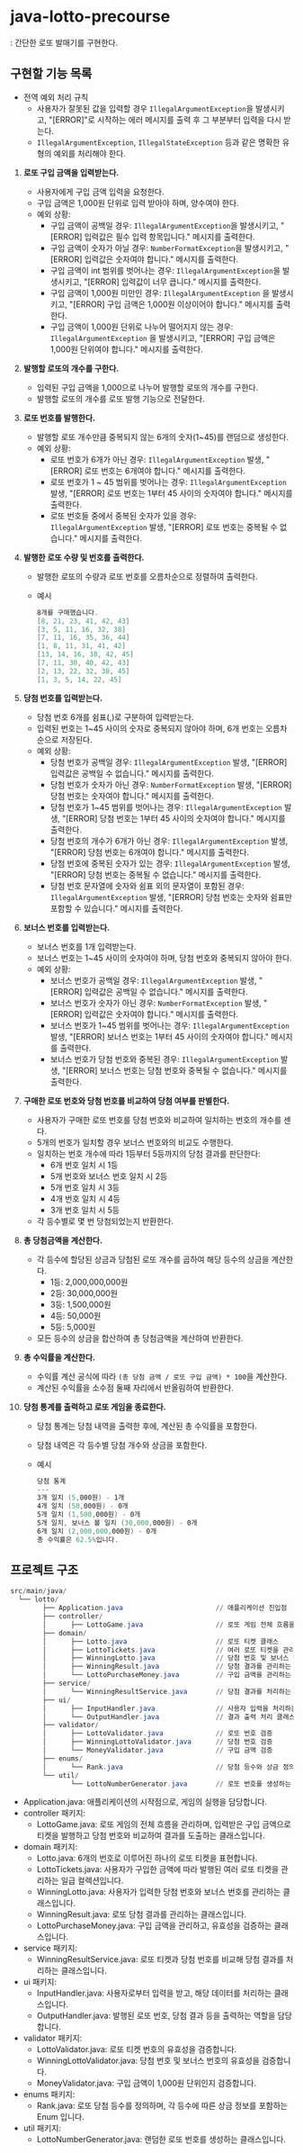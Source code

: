 # java-lotto-precourse

: 간단한 로또 발매기를 구현한다.

## 구현할 기능 목록

- 전역 예외 처리 규칙
    - 사용자가 잘못된 값을 입력할 경우 `IllegalArgumentException`을 발생시키고, "[ERROR]"로 시작하는 에러 메시지를 출력 후 그 부분부터 입력을 다시 받는다.
    - `IllegalArgumentException`, `IllegalStateException` 등과 같은 명확한 유형의 예외를 처리해야 한다.

1. **로또 구입 금액을 입력받는다.**
    - 사용자에게 구입 금액 입력을 요청한다.
    - 구입 금액은 1,000원 단위로 입력 받아야 하며, 양수여야 한다.
    - 예외 상황:
        - 구입 금액이 공백일 경우: `IllegalArgumentException`을 발생시키고, "[ERROR] 입력값은 필수 입력 항목입니다." 메시지를 출력한다.
        - 구입 금액이 숫자가 아닐 경우: `NumberFormatException`을 발생시키고, "[ERROR] 입력값은 숫자여야 합니다." 메시지를 출력한다.
        - 구입 금액이 int 범위를 벗어나는 경우: `IllegalArgumentException`을 발생시키고, "[ERROR] 입력값이 너무 큽니다." 메시지를 출력한다.
        - 구입 금액이 1,000원 미만인 경우: `IllegalArgumentException` 을 발생시키고, "[ERROR] 구입 금액은 1,000원 이상이어야 합니다." 메시지를 출력한다.
        - 구입 금액이 1,000원 단위로 나누어 떨어지지 않는 경우: `IllegalArgumentException` 을 발생시키고, "[ERROR] 구입 금액은 1,000원 단위여야 합니다." 메시지를
          출력한다.
2. **발행할 로또의 개수를 구한다.**
    - 입력된 구입 금액을 1,000으로 나누어 발행할 로또의 개수를 구한다.
    - 발행할 로또의 개수를 로또 발행 기능으로 전달한다.
3. **로또 번호를 발행한다.**
    - 발행할 로또 개수만큼 중복되지 않는 6개의 숫자(1~45)를 랜덤으로 생성한다.
    - 예외 상황:
        - 로또 번호가 6개가 아닌 경우: `IllegalArgumentException` 발생, "[ERROR] 로또 번호는 6개여야 합니다." 메시지를 출력한다.
        - 로또 번호가 1 ~ 45 범위를 벗어나는 경우: `IllegalArgumentException` 발생, "[ERROR] 로또 번호는 1부터 45 사이의 숫자여야 합니다." 메시지를 출력한다.
        - 로또 번호들 중에서 중복된 숫자가 있을 경우: `IllegalArgumentException` 발생, "[ERROR] 로또 번호는 중복될 수 없습니다." 메시지를 출력한다.
4. **발행한 로또 수량 및 번호를 출력한다.**
    - 발행한 로또의 수량과 로또 번호를 오름차순으로 정렬하여 출력한다.
    - 예시

        ```powershell
        8개를 구매했습니다.
        [8, 21, 23, 41, 42, 43]
        [3, 5, 11, 16, 32, 38]
        [7, 11, 16, 35, 36, 44]
        [1, 8, 11, 31, 41, 42]
        [13, 14, 16, 38, 42, 45]
        [7, 11, 30, 40, 42, 43]
        [2, 13, 22, 32, 38, 45]
        [1, 3, 5, 14, 22, 45]
        ```

5. **당첨 번호를 입력받는다.**
    - 당첨 번호 6개를 쉼표(,)로 구분하여 입력받는다.
    - 입력된 번호는 1~45 사이의 숫자로 중복되지 않아야 하며, 6개 번호는 오름차순으로 저장된다.
    - 예외 상황:
        - 당첨 번호가 공백일 경우: `IllegalArgumentException` 발생, "[ERROR] 입력값은 공백일 수 없습니다." 메시지를 출력한다.
        - 당첨 번호가 숫자가 아닌 경우: `NumberFormatException` 발생, "[ERROR] 당첨 번호는 숫자여야 합니다." 메시지를 출력한다.
        - 당첨 번호가 1~45 범위를 벗어나는 경우: `IllegalArgumentException` 발생, "[ERROR] 당첨 번호는 1부터 45 사이의 숫자여야 합니다." 메시지를 출력한다.
        - 당첨 번호의 개수가 6개가 아닌 경우: `IllegalArgumentException` 발생, "[ERROR] 당첨 번호는 6개여야 합니다." 메시지를 출력한다.
        - 당첨 번호에 중복된 숫자가 있는 경우: `IllegalArgumentException` 발생, "[ERROR] 당첨 번호는 중복될 수 없습니다." 메시지를 출력한다.
        - 당첨 번호 문자열에 숫자와 쉼표 외의 문자열이 포함된 경우: `IllegalArgumentException` 발생, "[ERROR] 당첨 번호는 숫자와 쉼표만 포함할 수 있습니다." 메시지를
          출력한다.

6. **보너스 번호를 입력받는다.**
    - 보너스 번호를 1개 입력받는다.
    - 보너스 번호는 1~45 사이의 숫자여야 하며, 당첨 번호와 중복되지 않아야 한다.
    - 예외 상황:
        - 보너스 번호가 공백일 경우: `IllegalArgumentException` 발생, "[ERROR] 입력값은 공백일 수 없습니다." 메시지를 출력한다.
        - 보너스 번호가 숫자가 아닌 경우: `NumberFormatException` 발생, "[ERROR] 입력값은 숫자여야 합니다." 메시지를 출력한다.
        - 보너스 번호가 1~45 범위를 벗어나는 경우: `IllegalArgumentException` 발생, "[ERROR] 보너스 번호는 1부터 45 사이의 숫자여야 합니다." 메시지를 출력한다.
        - 보너스 번호가 당첨 번호와 중복된 경우: `IllegalArgumentException` 발생, "[ERROR] 보너스 번호는 당첨 번호와 중복될 수 없습니다." 메시지를 출력한다.
7. **구매한 로또 번호와 당첨 번호를 비교하여 당첨 여부를 판별한다.**
    - 사용자가 구매한 로또 번호를 당첨 번호와 비교하여 일치하는 번호의 개수를 센다.
    - 5개의 번호가 일치할 경우 보너스 번호와의 비교도 수행한다.
    - 일치하는 번호 개수에 따라 1등부터 5등까지의 당첨 결과를 판단한다:
        - 6개 번호 일치 시 1등
        - 5개 번호와 보너스 번호 일치 시 2등
        - 5개 번호 일치 시 3등
        - 4개 번호 일치 시 4등
        - 3개 번호 일치 시 5등
    - 각 등수별로 몇 번 당첨되었는지 반환한다.
8. **총 당첨금액을 계산한다.**
    - 각 등수에 할당된 상금과 당첨된 로또 개수를 곱하여 해당 등수의 상금을 계산한다.
        - 1등: 2,000,000,000원
        - 2등: 30,000,000원
        - 3등: 1,500,000원
        - 4등: 50,000원
        - 5등: 5,000원
    - 모든 등수의 상금을 합산하여 총 당첨금액을 계산하여 반환한다.
9. **총 수익률을 계산한다.**
    - 수익률 계산 공식에 따라 `(총 당첨 금액 / 로또 구입 금액) * 100`을 계산한다.
    - 계산된 수익률을 소수점 둘째 자리에서 반올림하여 반환한다.
10. **당첨 통계를 출력하고 로또 게임을 종료한다.**
    - 당첨 통계는 당첨 내역을 출력한 후에, 계산된 총 수익률을 포함한다.
    - 당첨 내역은 각 등수별 당첨 개수와 상금을 포함한다.
    - 예시

        ```powershell
        당첨 통계
        ---
        3개 일치 (5,000원) - 1개
        4개 일치 (50,000원) - 0개
        5개 일치 (1,500,000원) - 0개
        5개 일치, 보너스 볼 일치 (30,000,000원) - 0개
        6개 일치 (2,000,000,000원) - 0개
        총 수익률은 62.5%입니다.
        ```

## 프로젝트 구조

```powershell
src/main/java/
  └── lotto/
        ├── Application.java                       // 애플리케이션 진입점
        ├── controller/
        │      ├── LottoGame.java                  // 로또 게임 전체 흐름을 관리하는 클래스        
        ├── domain/
        │      ├── Lotto.java                      // 로또 티켓 클래스
        │      ├── LottoTickets.java               // 여러 로또 티켓을 관리하는 일급 컬렉션
        │      ├── WinningLotto.java               // 당첨 번호 및 보너스 번호를 관리하는 클래스
        │      ├── WinningResult.java              // 당첨 결과를 관리하는 클래스
        │      └── LottoPurchaseMoney.java         // 구입 금액을 관리하는 클래스
        ├── service/
        │      └── WinningResultService.java       // 당첨 결과를 처리하는 클래스
        ├── ui/
        │      ├── InputHandler.java               // 사용자 입력을 처리하는 클래스
        │      └── OutputHandler.java              // 결과 출력 처리 클래스
        ├── validator/
        │      ├── LottoValidator.java             // 로또 번호 검증
        │      ├── WinningLottoValidator.java      // 당첨 번호 검증
        │      └── MoneyValidator.java             // 구입 금액 검증
        ├── enums/
        │      └── Rank.java                       // 당첨 등수와 상금 정의하는 Enum
        └── util/
               └── LottoNumberGenerator.java       // 로또 번호를 생성하는 클래스 
```

- Application.java: 애플리케이션의 시작점으로, 게임의 실행을 담당합니다.
- controller 패키지:
    - LottoGame.java: 로또 게임의 전체 흐름을 관리하며, 입력받은 구입 금액으로 티켓을 발행하고 당첨 번호와 비교하여 결과를 도출하는 클래스입니다.
- domain 패키지:
    - Lotto.java: 6개의 번호로 이루어진 하나의 로또 티켓을 표현합니다.
    - LottoTickets.java: 사용자가 구입한 금액에 따라 발행된 여러 로또 티켓을 관리하는 일급 컬렉션입니다.
    - WinningLotto.java: 사용자가 입력한 당첨 번호와 보너스 번호를 관리하는 클래스입니다.
    - WinningResult.java: 로또 당첨 결과를 관리하는 클래스입니다.
    - LottoPurchaseMoney.java: 구입 금액을 관리하고, 유효성을 검증하는 클래스입니다.
- service 패키지:
    - WinningResultService.java: 로또 티켓과 당첨 번호를 비교해 당첨 결과를 처리하는 클래스입니다.
- ui 패키지:
    - InputHandler.java: 사용자로부터 입력을 받고, 해당 데이터를 처리하는 클래스입니다.
    - OutputHandler.java: 발행된 로또 번호, 당첨 결과 등을 출력하는 역할을 담당합니다.
- validator 패키지:
    - LottoValidator.java: 로또 티켓 번호의 유효성을 검증합니다.
    - WinningLottoValidator.java: 당첨 번호 및 보너스 번호의 유효성을 검증합니다.
    - MoneyValidator.java: 구입 금액이 1,000원 단위인지 검증합니다.
- enums 패키지:
    - Rank.java: 로또 당첨 등수를 정의하며, 각 등수에 따른 상금 정보를 포함하는 Enum 입니다.
- util 패키지:
    - LottoNumberGenerator.java: 랜덤한 로또 번호를 생성하는 클래스입니다.